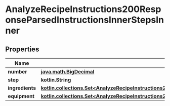 
# AnalyzeRecipeInstructions200ResponseParsedInstructionsInnerStepsInner

## Properties
Name | Type | Description | Notes
------------ | ------------- | ------------- | -------------
**number** | [**java.math.BigDecimal**](java.math.BigDecimal.md) |  | 
**step** | **kotlin.String** |  | 
**ingredients** | [**kotlin.collections.Set&lt;AnalyzeRecipeInstructions200ResponseParsedInstructionsInnerStepsInnerIngredientsInner&gt;**](AnalyzeRecipeInstructions200ResponseParsedInstructionsInnerStepsInnerIngredientsInner.md) |  |  [optional]
**equipment** | [**kotlin.collections.Set&lt;AnalyzeRecipeInstructions200ResponseParsedInstructionsInnerStepsInnerIngredientsInner&gt;**](AnalyzeRecipeInstructions200ResponseParsedInstructionsInnerStepsInnerIngredientsInner.md) |  |  [optional]



